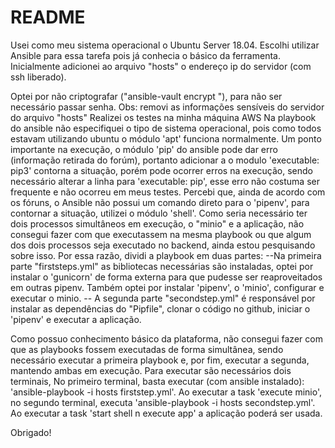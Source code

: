 # README
Usei como meu sistema operacional o Ubuntu Server 18.04.
Escolhi utilizar Ansible para essa tarefa pois já conhecia o básico da ferramenta.
Inicialmente adicionei ao arquivo "hosts" o endereço ip do servidor (com ssh liberado). 

Optei por não criptografar ("ansible-vault encrypt "), para não ser necessário passar senha. Obs: removi as informações sensíveis do servidor do arquivo "hosts"
Realizei os testes na minha máquina AWS
Na playbook do ansible não especifiquei o tipo de sistema operacional, pois como todos estavam utilizando ubuntu o módulo 'apt' funciona normalmente. 
Um ponto importante na execução, o módulo 'pip' do ansible pode dar erro (informação retirada do forúm), portanto adicionar a o modulo 'executable: pip3' contorna a situação, porém pode ocorrer erros na execução, sendo necessário alterar a linha para 'executable: pip', esse erro não costuma ser frequente e não ocorreu em meus testes.
Percebi que, ainda de acordo com os fóruns, o Ansible não possui um comando direto para o 'pipenv', para contornar a situação, utilizei o módulo 'shell'.
Como seria necessário ter dois processos simultâneos em execução, o "minio" e a aplicação, não consegui fazer com que executassem na mesma playbook ou que algum dos dois processos seja executado no backend, ainda estou pesquisando sobre isso. Por essa razão, dividi a playbook em duas partes:
--Na primeira parte "firststeps.yml" as bibliotecas necessárias são instaladas, optei por instalar o 'gunicorn' de forma externa para que pudesse ser reaproveitados em outras pipenv. Também optei por instalar 'pipenv', o 'minio', configurar e executar o minio. 
-- A segunda parte "secondstep.yml" é responsável por instalar as dependências do "Pipfile", clonar o código no github, iniciar o 'pipenv' e executar a aplicação.

Como possuo conhecimento básico da plataforma, não consegui fazer com que as playbooks fossem executadas de forma simultânea, sendo necessário executar a primeira playbook e, por fim, executar a segunda, mantendo ambas em execução.
Para executar são necessários dois terminais,
No primeiro terminal, basta executar (com ansible instalado): 'ansible-playbook -i hosts firststep.yml'.
Ao executar a task 'execute minio', no segundo terminal, executa 'ansible-playbook -i hosts secondstep.yml'.
Ao executar a task 'start shell n execute app' a aplicação poderá ser usada.

Obrigado!

